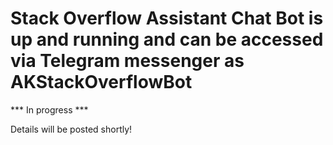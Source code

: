 # Stack Overflow Assistant Chat Bot is up and running and can be accessed via Telegram messenger as AKStackOverflowBot


*** In progress ***

Details will be posted shortly!
